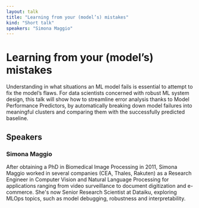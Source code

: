 ```yaml
---
layout: talk
title: "Learning from your (model’s) mistakes"
kind: "Short talk"
speakers: "Simona Maggio"
---
```


# Learning from your (model’s) mistakes

Understanding in what situations an ML model fails is essential to attempt to fix the model’s flaws. For data scientists concerned with robust ML system design, this talk will show how to streamline error analysis thanks to Model Performance Predictors, by automatically breaking down model failures into meaningful clusters and comparing them with the successfully predicted baseline.

## Speakers

### Simona Maggio

After obtaining a PhD in Biomedical Image Processing in 2011, Simona Maggio worked in several companies (CEA, Thales, Rakuten) as a Research Engineer in Computer Vision and Natural Language Processing for applications ranging from video surveillance to document digitization and e-commerce. She's now Senior Research Scientist at Dataiku, exploring MLOps topics, such as model debugging, robustness and interpretability.
